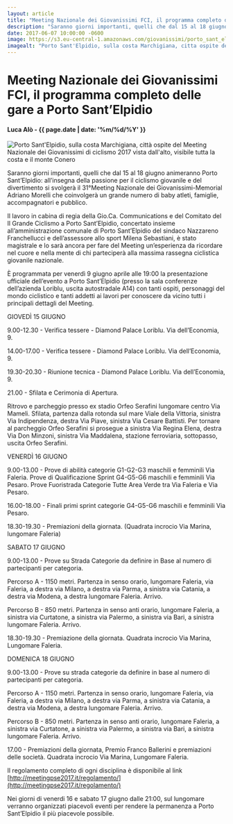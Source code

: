 ```yaml
---
layout: article
title: "Meeting Nazionale dei Giovanissimi FCI, il programma completo delle gare a Porto Sant’Elpidio"
description: "Saranno giorni importanti, quelli che dal 15 al 18 giugno animeranno Porto Sant’Elpidio: all’insegna della passione per il ciclismo giovanile e del divertimento si svolgerà il 31°Meeting Nazionale dei Giovanissimi-Memorial Adriano Morelli che coinvolgerà un grande numero di baby atleti, famiglie, accompagnatori e pubblico."
date: 2017-06-07 10:00:00 -0600
image: https://s3.eu-central-1.amazonaws.com/giovanissimi/porto_sant_elpidio_veduta_dall_alto.jpg
imagealt: "Porto Sant'Elpidio, sulla costa Marchigiana, citta ospite del Meeting Nazionale dei Giovanissimi di ciclismo 2017 vista dall'alto, visibile tutta la costa e il monte Conero"
---
```


# Meeting Nazionale dei Giovanissimi FCI, il programma completo delle gare a Porto Sant’Elpidio

#### Luca Alò - {{ page.date | date: '%m/%d/%Y' }}

![Porto Sant'Elpidio, sulla costa Marchigiana, città ospite del Meeting Nazionale dei Giovanissimi di ciclismo 2017 vista dall'alto, visibile tutta la costa e il monte Conero](https://s3.eu-central-1.amazonaws.com/giovanissimi/porto_sant_elpidio_veduta_dall_alto.jpg)

Saranno giorni importanti, quelli che dal 15 al 18 giugno animeranno Porto Sant’Elpidio: all’insegna della passione per il ciclismo giovanile e del divertimento si svolgerà il 31°Meeting Nazionale dei Giovanissimi-Memorial Adriano Morelli che coinvolgerà un grande numero di baby atleti, famiglie, accompagnatori e pubblico.

Il lavoro in cabina di regia della Gio.Ca. Communications e del Comitato del Il Grande Ciclismo a Porto Sant’Elpidio, concertato insieme all’amministrazione comunale di Porto Sant’Elpidio del sindaco Nazzareno Franchellucci e dell’assessore allo sport Milena Sebastiani, è stato magistrale e lo sarà ancora per fare del Meeting un’esperienza da ricordare nel cuore e nella mente di chi parteciperà alla massima rassegna ciclistica giovanile nazionale.

È programmata per venerdì 9 giugno aprile alle 19:00 la presentazione ufficiale dell’evento a Porto Sant’Elpidio (presso la sala conferenze dell’azienda Loriblu, uscita autostradale A14) con tanti ospiti, personaggi del mondo ciclistico e tanti addetti ai lavori per conoscere da vicino tutti i principali dettagli del Meeting.

GIOVEDÌ 15 GIUGNO

9.00-12.30 - Verifica tessere - Diamond Palace Loriblu. Via dell’Economia, 9.

14.00-17.00 - Verifica tessere - Diamond Palace Loriblu. Via dell’Economia, 9.

19.30-20.30 - Riunione tecnica - Diamond Palace Loriblu. Via dell’Economia, 9.

21.00 - Sfilata e Cerimonia di Apertura.

Ritrovo e parcheggio presso ex stadio Orfeo Serafini lungomare centro Via Mameli. Sfilata, partenza dalla rotonda sul mare Viale della Vittoria, sinistra Via Indipendenza, destra Via Piave, sinistra Via Cesare Battisti. Per tornare al parcheggio Orfeo Serafini si prosegue a sinistra Via Regina Elena, destra Via Don Minzoni, sinistra Via Maddalena, stazione ferroviaria, sottopasso, uscita Orfeo Serafini.
 
VENERDÌ 16 GIUGNO

9.00-13.00 - Prove di abilità categorie G1-G2-G3 maschili e femminili Via Faleria. Prove di Qualificazione Sprint G4-G5-G6 maschili e femminili Via Pesaro. Prove Fuoristrada Categorie Tutte Area Verde tra Via Faleria e Via Pesaro.

16.00-18.00 - Finali primi sprint categorie G4-G5-G6 maschili e femminili Via Pesaro.

18.30-19.30 - Premiazioni della giornata. (Quadrata incrocio Via Marina, lungomare Faleria)
 
SABATO 17 GIUGNO

9.00-13.00 - Prove su Strada Categorie da definire in Base al numero di partecipanti per categoria.

Percorso A - 1150 metri. Partenza in senso orario, lungomare Faleria, via Faleria, a destra via Milano, a destra via Parma, a sinistra via Catania, a destra via Modena, a destra lungomare Faleria. Arrivo.

Percorso B - 850 metri. Partenza in senso anti orario, lungomare Faleria, a sinistra via Curtatone, a sinistra via Palermo, a sinistra via Bari, a sinistra lungomare Faleria. Arrivo.

18.30-19.30 - Premiazione della giornata. Quadrata incrocio Via Marina, Lungomare Faleria.
 
DOMENICA 18 GIUGNO

9.00-13.00 - Prove su strada categorie da definire in base al numero di partecipanti per categoria.

Percorso A - 1150 metri. Partenza in senso orario, lungomare Faleria, via Faleria, a destra via Milano, a destra via Parma, a sinistra via Catania, a destra via Modena, a destra lungomare Faleria. Arrivo.

Percorso B - 850 metri. Partenza in senso anti orario, lungomare Faleria, a sinistra via Curtatone, a sinistra via Palermo, a sinistra via Bari, a sinistra lungomare Faleria. Arrivo.

17.00 - Premiazioni della giornata, Premio Franco Ballerini e premiazioni delle società. Quadrata incrocio Via Marina, Lungomare Faleria.
 
Il regolamento completo di ogni disciplina è disponibile al link [http://meetingpse2017.it/regolamento/](http://meetingpse2017.it/regolamento/)

Nei giorni di venerdi 16 e sabato 17 giugno dalle 21:00, sul lungomare verranno organizzati piacevoli eventi per rendere la permanenza a Porto Sant’Elpidio il più piacevole possibile.